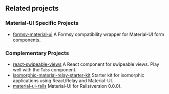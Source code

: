 ## Related projects

### Material-UI Specific Projects

- [formsy-material-ui](https://github.com/mbrookes/formsy-material-ui)
A Formsy compatibility wrapper for Material-UI form components.

### Complementary Projects

- [react-swipeable-views](https://github.com/oliviertassinari/react-swipeable-views)
A React component for swipeable views. Play well with the `Tabs` component.
- [isomorphic-material-relay-starter-kit](https://github.com/codefoundries/isomorphic-material-relay-starter-kit)
Starter kit for isomorphic applications using React/Relay and Material-UI.
- [material-ui-rails](https://github.com/towonzhou/material-ui-rails)
Material-UI for Rails(version 0.0.0).
